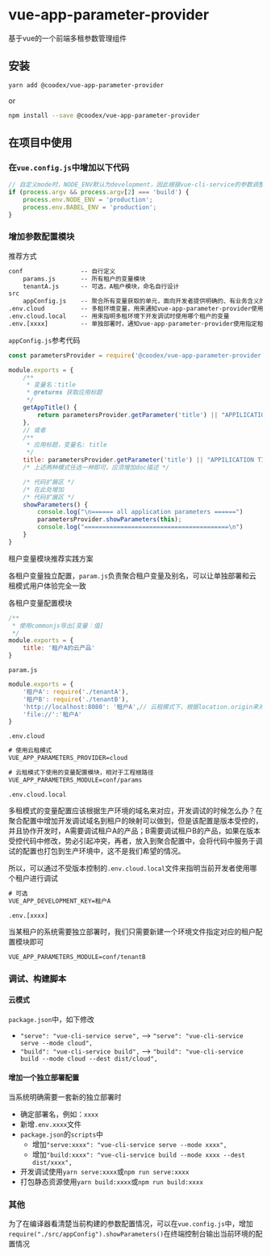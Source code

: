 # vue-app-parameter-provider

基于vue的一个前端多租参数管理组件

## 安装

```sh
yarn add @coodex/vue-app-parameter-provider
```

or

```sh
npm install --save @coodex/vue-app-parameter-provider
```

## 在项目中使用

### 在`vue.config.js`中增加以下代码

```javascript
// 自定义mode时，NODE_ENV默认为development，因此根据vue-cli-service的参数调整自定义mode是的环境信息
if (process.argv && process.argv[2] === 'build') {
    process.env.NODE_ENV = 'production';
    process.env.BABEL_ENV = 'production';
}
```

### 增加参数配置模块

推荐方式

```txt
conf                -- 自行定义
    params.js       -- 所有租户的变量模块
    tenantA.js      -- 可选，A租户模块，命名自行设计
src
    appConfig.js    -- 聚合所有变量获取的单元，面向开发者提供明确的、有业务含义的变量数据
.env.cloud          -- 多租环境变量，用来通知vue-app-parameter-provider使用什么模式、哪个变量模块
.env.cloud.local    -- 用来指明多租环境下开发调试时使用哪个租户的变量
.env.[xxxx]         -- 单独部署时，通知vue-app-parameter-provider使用指定租户变量
```

`appConfig.js`参考代码

```javascript
const parametersProvider = require('@coodex/vue-app-parameter-provider')

module.exports = {
    /**
     * 变量名：title
     * @returns 获取应用标题
     */
    getAppTitle() {
        return parametersProvider.getParameter('title') || "APPILICATION TITLE";
    },
    // 或者
    /**
     * 应用标题，变量名: title
     */
    title: parametersProvider.getParameter('title') || "APPILICATION TITLE",
    /* 上述两种模式任选一种即可，应须增加doc描述 */

    /* 代码扩展区 */
    /* 在此处增加
    /* 代码扩展区 */
    showParameters() {
        console.log("\n====== all application parameters ======")
        parametersProvider.showParameters(this);
        console.log("========================================\n")
    }
}
```

租户变量模块推荐实践方案

各租户变量独立配置，`param.js`负责聚合租户变量及别名，可以让单独部署和云租模式用户体验完全一致

各租户变量配置模块

```javascript
/**
 * 使用commonjs导出[变量：值]
 */
module.exports = {
    title: '租户A的云产品'
}
```

`param.js`

```javascript
module.exports = {
    '租户A': require('./tenantA'),
    '租户B': require('./tenantB'),
    'http://localhost:8080': '租户A',// 云租模式下，根据location.origin来对应到具体租户变量
    'file://':'租户A'
}
```

`.env.cloud`

```txt
# 使用云租模式
VUE_APP_PARAMETERS_PROVIDER=cloud 

# 云租模式下使用的变量配置模块，相对于工程根路径
VUE_APP_PARAMETERS_MODULE=conf/params
```

`.env.cloud.local`

多租模式的变量配置应该根据生产环境的域名来对应，开发调试的时候怎么办？在聚合配置中增加开发调试域名到租户的映射可以做到，但是该配置是版本受控的，并且协作开发时，A需要调试租户A的产品；B需要调试租户B的产品，如果在版本受控代码中修改，势必引起冲突，再者，放入到聚合配置中，会将代码中服务于调试的配置也打包到生产环境中，这不是我们希望的情况。

所以，可以通过不受版本控制的`.env.cloud.local`文件来指明当前开发者使用哪个租户进行调试

```txt
# 可选
VUE_APP_DEVELOPMENT_KEY=租户A
```

`.env.[xxxx]`

当某租户的系统需要独立部署时，我们只需要新建一个环境文件指定对应的租户配置模块即可

```txt
VUE_APP_PARAMETERS_MODULE=conf/tenantB
```

### 调试、构建脚本

#### 云模式

`package.json`中，如下修改

- `"serve": "vue-cli-service serve",` --> `"serve": "vue-cli-service serve --mode cloud",`
- `"build": "vue-cli-service build",` --> `"build": "vue-cli-service build --mode cloud --dest dist/cloud",`

#### 增加一个独立部署配置

当系统明确需要一套新的独立部署时

- 确定部署名，例如：`xxxx`
- 新增`.env.xxxx`文件
- `package.json`的`scripts`中
  - 增加`"serve:xxxx": "vue-cli-service serve --mode xxxx",`
  - 增加`"build:xxxx": "vue-cli-service build --mode xxxx --dest dist/xxxx",`
- 开发调试使用`yarn serve:xxxx`或`npm run serve:xxxx`
- 打包静态资源使用`yarn build:xxxx`或`npm run build:xxxx`

### 其他

为了在编译器看清楚当前构建的参数配置情况，可以在`vue.config.js`中，增加`require("./src/appConfig").showParameters()`在终端控制台输出当前环境的配置情况